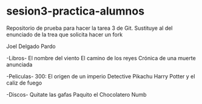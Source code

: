 # sesion3-practica-alumnos
Repositorio de prueba para hacer la tarea 3 de Git. Sustituye al del enunciado de la trea que solicita hacer un fork

Joel Delgado Pardo

-Libros-
El nombre del viento
El camino de los reyes
Crónica de una muerte anunciada

-Peliculas-
300: El origen de un imperio
Detective Pikachu
Harry Potter y el caliz de fuego

-Discos-
Quitate las gafas
Paquito el Chocolatero
Numb
